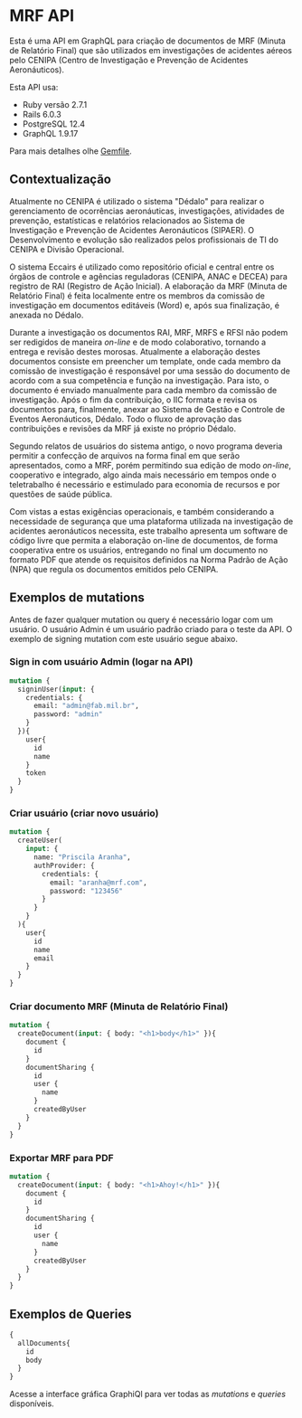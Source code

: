 # MRF API

Esta é uma API em GraphQL para criação de documentos de MRF (Minuta de Relatório Final) que são utilizados em investigações de acidentes aéreos pelo CENIPA (Centro de Investigação e Prevenção de Acidentes Aeronáuticos).

Esta API usa:

* Ruby versão 2.7.1
* Rails 6.0.3
* PostgreSQL 12.4
* GraphQL 1.9.17

Para mais detalhes olhe [Gemfile](Gemfile).

## Contextualização
Atualmente no CENIPA é utilizado o sistema "Dédalo"  para realizar o  gerenciamento de ocorrências aeronáuticas, investigações, atividades de prevenção, estatísticas e relatórios relacionados ao Sistema de Investigação e Prevenção de Acidentes Aeronáuticos (SIPAER). O Desenvolvimento e evolução são realizados pelos profissionais de TI do CENIPA e Divisão Operacional.

O sistema Eccairs é utilizado como repositório oficial e central entre os órgãos de controle e agências reguladoras (CENIPA, ANAC e DECEA) para registro de RAI (Registro de Ação Inicial).
A elaboração da MRF (Minuta de Relatório Final) é feita localmente entre os membros da comissão de investigação em documentos editáveis (Word) e, após sua finalização, é anexada no Dédalo. 

Durante a investigação os documentos RAI, MRF, MRFS e RFSI não podem ser
redigidos de maneira _on-line_ e de modo colaborativo, tornando a entrega e revisão destes
morosas. Atualmente a elaboração destes documentos consiste em preencher um template, onde
cada membro da comissão de investigação é responsável por uma sessão do documento de
acordo com a sua competência e função na investigação. Para isto, o documento é enviado
manualmente para cada membro da comissão de investigação. Após o fim da contribuição, o
IIC formata e revisa os documentos para, finalmente, anexar ao Sistema de Gestão e Controle
de Eventos Aeronáuticos, Dédalo. Todo o fluxo de aprovação das contribuições e revisões da
MRF já existe no próprio Dédalo.

Segundo relatos de usuários do sistema antigo, o novo programa deveria permitir
a confecção de arquivos na forma final em que serão apresentados, como a MRF, porém
permitindo sua edição de modo _on-line_, cooperativo e integrado, algo ainda mais necessário em
tempos onde o teletrabalho é necessário e estimulado para economia de recursos e por questões
de saúde pública.

Com vistas a estas exigências operacionais, e também considerando a
necessidade de segurança que uma plataforma utilizada na investigação de acidentes
aeronáuticos necessita, este trabalho apresenta um software de código livre que permita a
elaboração on-line de documentos, de forma cooperativa entre os usuários, entregando no final
um documento no formato PDF que atende os requisitos definidos na Norma Padrão de Ação
(NPA) que regula os documentos emitidos pelo CENIPA.
## Exemplos de mutations
Antes de fazer qualquer mutation ou query é necessário logar com um usuário. O usuário Admin é um usuário padrão criado para o teste da API. O exemplo de signing mutation com este usuário segue abaixo.
### Sign in com usuário Admin (logar na API)
```graphql
mutation {
  signinUser(input: {
    credentials: {
      email: "admin@fab.mil.br",
      password: "admin"
    }
  }){
    user{
      id
      name
    }
    token
  }
}
```
### Criar usuário (criar novo usuário)
```graphql
mutation {
  createUser(
    input: {
      name: "Priscila Aranha",
      authProvider: {
        credentials: {
          email: "aranha@mrf.com",
          password: "123456"
        }
      }
    }
  ){
    user{
      id
      name
      email
    }
  }
}
```
### Criar documento MRF (Minuta de Relatório Final)
```graphql
mutation {
  createDocument(input: { body: "<h1>body</h1>" }){
    document {
      id
    }
    documentSharing {
      id
      user {
        name
      }
      createdByUser
    }
  }
}
```
### Exportar MRF para PDF
```graphql
mutation {
  createDocument(input: { body: "<h1>Ahoy!</h1>" }){
    document {
      id
    }
    documentSharing {
      id
      user {
        name
      }
      createdByUser
    }
  }
}
```

## Exemplos de Queries
```graphql
{
  allDocuments{
    id
    body
  }
}

```
Acesse a interface gráfica GraphiQl para ver todas as _mutations_ e _queries_ disponíveis.